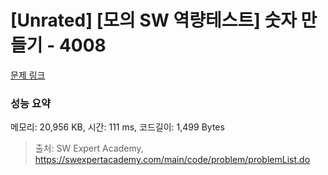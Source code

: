 # [Unrated] [모의 SW 역량테스트] 숫자 만들기 - 4008 

[문제 링크](https://swexpertacademy.com/main/code/problem/problemDetail.do?contestProbId=AWIeRZV6kBUDFAVH) 

### 성능 요약

메모리: 20,956 KB, 시간: 111 ms, 코드길이: 1,499 Bytes



> 출처: SW Expert Academy, https://swexpertacademy.com/main/code/problem/problemList.do